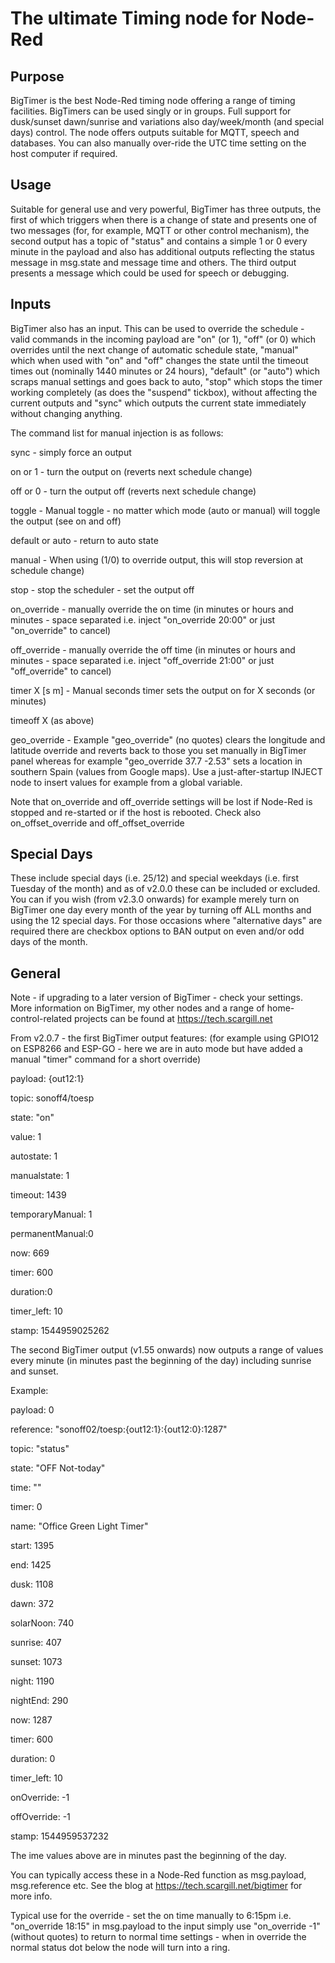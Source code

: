 # The ultimate Timing node for Node-Red

## Purpose
BigTimer is the best Node-Red timing node offering a range of timing facilities. BigTimers can be used singly or in groups. Full support for dusk/sunset dawn/sunrise and variations also day/week/month (and special days) control. The node offers outputs suitable for MQTT, speech and databases. You can also manually over-ride the UTC time setting on the host computer if required.

## Usage
Suitable for general use and very powerful, BigTimer has three outputs, the first of which triggers when there is a change of state and presents one of two messages (for, for example, MQTT or other control mechanism), the second output has a topic of "status" and contains a simple 1 or 0 every minute in the payload and also has additional outputs reflecting the status message in msg.state and message time and others. The third output presents a message which could be used for speech or debugging. 

## Inputs
BigTimer also has an input. This can be used to override the schedule - valid commands in the incoming payload are "on" (or 1), "off" (or 0) which overrides until the next change of automatic schedule state, "manual" which when used with "on" and "off" changes the state until the timeout times out (nominally 1440 minutes or 24 hours), "default" (or "auto") which scraps manual settings and goes back to auto, "stop" which stops the timer working completely (as does the "suspend" tickbox), without affecting the current outputs and "sync" which outputs the current state immediately without changing anything.

The command list for manual injection is as follows:

sync                - simply force an output

on or 1             - turn the output on (reverts next schedule change)

off or 0            - turn the output off (reverts next schedule change)

toggle              - Manual toggle - no matter which mode (auto or manual) will toggle the output (see on and off)

default or auto     - return to auto state

manual              - When using (1/0) to override output, this will stop reversion at schedule change)

stop                - stop the scheduler - set the output off

on_override         - manually override the on time (in minutes or hours and minutes - space separated i.e. inject "on_override 20:00" or just "on_override" to cancel)

off_override        - manually override the off time (in minutes or hours and minutes - space separated i.e. inject "off_override 21:00" or just "off_override" to cancel)

timer X [s m]       - Manual seconds timer sets the output on for X seconds (or minutes)

timeoff X (as above)

geo_override         - Example "geo_override" (no quotes) clears the longitude and latitude override and reverts back to those you set manually in BigTimer panel
                      whereas for example "geo_override 37.7 -2.53" sets a location in southern Spain (values from Google maps). 
                      Use a just-after-startup INJECT node to insert values for example from a global variable.

Note that on_override and off_override settings will be lost if Node-Red is stopped and re-started or if the host is rebooted.
Check also on_offset_override and off_offset_override

## Special Days
These include special days (i.e. 25/12) and special weekdays (i.e. first Tuesday of the month) and as of v2.0.0 these can be included or excluded.
You can if you wish (from v2.3.0 onwards) for example merely turn on BigTimer one day every month of the year by turning off ALL months and using the 12 special days.
For those occasions where "alternative days" are required there are checkbox options to BAN output on even and/or odd days of the month.

## General
Note - if upgrading to a later version of BigTimer - check your settings. More information on BigTimer, my other nodes and a range of home-control-related projects can be found at https://tech.scargill.net

From v2.0.7 - the first BigTimer output features: (for example using GPIO12 on ESP8266 and ESP-GO - here we are in auto mode but have added a manual "timer" command for a short override)

payload: {out12:1}

topic: sonoff4/toesp

state: "on"

value: 1

autostate: 1

manualstate: 1

timeout: 1439

temporaryManual: 1

permanentManual:0

now: 669

timer: 600

duration:0

timer_left: 10

stamp: 1544959025262

The second BigTimer output (v1.55 onwards) now outputs a range of values every minute (in minutes past the beginning of the day) including sunrise and sunset. 

Example:

payload: 0

reference: "sonoff02/toesp:{out12:1}:{out12:0}:1287"

topic: "status"

state: "OFF Not-today"

time: ""

timer: 0

name: "Office Green Light Timer"

start: 1395

end: 1425

dusk: 1108

dawn: 372

solarNoon: 740

sunrise: 407

sunset: 1073

night: 1190

nightEnd: 290

now: 1287

timer: 600

duration: 0

timer_left: 10

onOverride: -1

offOverride: -1

stamp: 1544959537232

The ime values above are in minutes past the beginning of the day.

You can typically access these in a Node-Red function as msg.payload, msg.reference etc. See the blog at https://tech.scargill.net/bigtimer for more info.

Typical use for the override - set the on time manually to 6:15pm i.e. "on_override 18:15" in msg.payload to the input simply use "on_override -1" (without quotes) to return to normal time settings - when in override the normal status dot below the node will turn into a ring.



